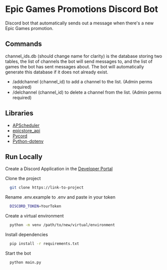 # Epic Games Promotions Discord Bot 
Discord bot that automatically sends out a message when there's a new Epic Games promotion.
## Commands
channel_ids.db (should change name for clarity) is the database storing two tables, the list of channels the bot will send messages to, and the list of games the bot has sent messages about. The bot will automatically generate this database if it does not already exist.
- /addchannel (channel_id) to add a channel to the list. (Admin perms required)
- /delchannel (channel_id) to delete a channel from the list. (Admin perms required)


## Libraries

- [APScheduler](https://github.com/agronholm/apscheduler)
- [epicstore_api](https://github.com/SD4RK/epicstore_api)
- [Pycord](https://github.com/Pycord-Development/pycord)
- [Python-dotenv](https://github.com/theskumar/python-dotenv)



## Run Locally

Create a Discord Application in the [Developer Portal](https://discord.com/developers/applications)




Clone the project

```bash
  git clone https://link-to-project
```

Rename .env.example to .env and paste in your token

```bash
  DISCORD_TOKEN=YourToken
```

Create a virtual environment
```bash
  python -m venv /path/to/new/virtual/environment
```

Install dependencies

```bash
  pip install -r requirements.txt
```

Start the bot

```bash
  python main.py
```


